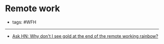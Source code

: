 # Remote work

- tags: #WFH
---

- [Ask HN: Why don't I see gold at the end of the remote working rainbow?](https://news.ycombinator.com/item?id=33259351) 